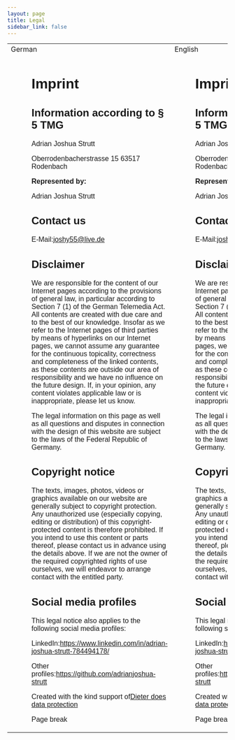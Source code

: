 ```yaml
---
layout: page
title: Legal
sidebar_link: false
---
```


<table>
<tr>
<td>German</td>
<td>English</td>
</tr>
<tr>

<td>

<div class="contractDetails"><style>.contractDetails {
  padding-left: 1.25cm;
  font-family: sans-serif;
}

p.BodyLeft,
p.Body {
  margin-left: 0 !important;
}

p.BodyLeft p,
p.Body p {
  margin-left: 0 !important;
}

p.BodyLeft p span,
p.Body p span {
  margin-left: 0 !important;
}

p.BodyLeft p span span,
p.Body p span span {
  margin-left: 0 !important;
}

.DieterLista,
.DieterListi,
.BulletList1 {
  padding-left: 1.25cm;
}

.DieterLista .number-prefix-p,
.DieterListi .number-prefix-p,
.BulletList1 .number-prefix-p {
  margin-left: -1.25cm;
  display: inline-block;
  width: 1.25cm;
}

.DieterListaIndent,
.DieterListiIndent,
.BulletList2 .number-prefix-p {
  margin-left: 1.25cm;
  display: inline-block;
  width: 1.25cm;
}

.DieterHeading2 .number-prefix-p,
.DieterHeading3 .number-prefix-p,
.DieterHeading4 .number-prefix-p {
  display: inline-block;
  width: 1.25cm;
  margin-left: -1.25cm;
}

.DieterHeading2,
.HeadingLeft {
  font-weight: 600;
}

.DieterHeading2 span:not(.number-prefix-p) {
  margin-left: 0 !important;
}

.BulletListNoIndent {
  margin-left: 0 !important;
}

.BulletListNoIndent span {
  text-indent: 0;
}

.BulletListNoIndent .number-prefix-p {
  display: inline-block;
  width: 1.25cm;
  margin-left: -1.25cm;
}

.BulletListNoIndent span:not(.number-prefix-p) {
  text-indent: 1.25cm !important;
}

.HeadingLeft {
  margin-left: 0 !important;
  font-size: 1.25rem;
}

.HeadingLeft span {
  margin-left: 0 !important;
}

.DieterInvisible {
  display: none;
}

.multiline {
  white-space: pre-wrap;
}
</style><h1 class="DieterHeading1"><span>Imprint</span></h1><h2 class="HeadingLeft"><span>Information according to § 5 TMG</span></h2><p class="Body"><span><span>Adrian Joshua Strutt</span></span></p><p class="Body"><span class="multiline"><span>Oberrodenbacherstrasse 15
63517 Rodenbach</span></span></p><p class="Body"><span><strong>Represented by:</strong></span></p><p class="Body"><span><span>Adrian Joshua Strutt</span></span></p><h2 class="HeadingLeft"><span>Contact us</span></h2><p class="Body"><span>E-Mail:</span><span><span>joshy55@live.de</span></span></p><h2 class="HeadingLeft"><span>Disclaimer</span></h2><p class="Body"><span>We are responsible for the content of our Internet pages according to the provisions of general law, in particular according to Section 7 (1) of the German Telemedia Act. All contents are created with due care and to the best of our knowledge. Insofar as we refer to the Internet pages of third parties by means of hyperlinks on our Internet pages, we cannot assume any guarantee for the continuous topicality, correctness and completeness of the linked contents, as these contents are outside our area of responsibility and we have no influence on the future design. If, in your opinion, any content violates applicable law or is inappropriate, please let us know.</span></p><p class="Body"><span>The legal information on this page as well as all questions and disputes in connection with the design of this website are subject to the laws of the Federal Republic of Germany.</span></p><h2 class="HeadingLeft"><span>Copyright notice</span></h2><p class="Body"><span>The texts, images, photos, videos or graphics available on our website are generally subject to copyright protection. Any unauthorized use (especially copying, editing or distribution) of this copyright-protected content is therefore prohibited. If you intend to use this content or parts thereof, please contact us in advance using the details above. If we are not the owner of the required copyrighted rights of use ourselves, we will endeavor to arrange contact with the entitled party.</span></p><h2 class="HeadingLeft"><span>Social media profiles</span></h2><p class="Body"><span>This legal notice also applies to the following social media profiles:</span></p><p class="Body"><span>LinkedIn:</span><span><span>https://www.linkedin.com/in/adrian-joshua-strutt-784494178/</span></span></p><p class="Body"><span>Other profiles:</span><span class="multiline"><span>https://github.com/adrianjoshua-strutt</span></span></p><p class="DieterSmall"><span>Created with the kind support of</span><a href="https://www.dieter-datenschutz.de/"><span>Dieter does data protection</span></a></p><div><span>Page break</span></div></div>

</td>

<td>

<div class="contractDetails"><style>.contractDetails {
  padding-left: 1.25cm;
  font-family: sans-serif;
}

p.BodyLeft,
p.Body {
  margin-left: 0 !important;
}

p.BodyLeft p,
p.Body p {
  margin-left: 0 !important;
}

p.BodyLeft p span,
p.Body p span {
  margin-left: 0 !important;
}

p.BodyLeft p span span,
p.Body p span span {
  margin-left: 0 !important;
}

.DieterLista,
.DieterListi,
.BulletList1 {
  padding-left: 1.25cm;
}

.DieterLista .number-prefix-p,
.DieterListi .number-prefix-p,
.BulletList1 .number-prefix-p {
  margin-left: -1.25cm;
  display: inline-block;
  width: 1.25cm;
}

.DieterListaIndent,
.DieterListiIndent,
.BulletList2 .number-prefix-p {
  margin-left: 1.25cm;
  display: inline-block;
  width: 1.25cm;
}

.DieterHeading2 .number-prefix-p,
.DieterHeading3 .number-prefix-p,
.DieterHeading4 .number-prefix-p {
  display: inline-block;
  width: 1.25cm;
  margin-left: -1.25cm;
}

.DieterHeading2,
.HeadingLeft {
  font-weight: 600;
}

.DieterHeading2 span:not(.number-prefix-p) {
  margin-left: 0 !important;
}

.BulletListNoIndent {
  margin-left: 0 !important;
}

.BulletListNoIndent span {
  text-indent: 0;
}

.BulletListNoIndent .number-prefix-p {
  display: inline-block;
  width: 1.25cm;
  margin-left: -1.25cm;
}

.BulletListNoIndent span:not(.number-prefix-p) {
  text-indent: 1.25cm !important;
}

.HeadingLeft {
  margin-left: 0 !important;
  font-size: 1.25rem;
}

.HeadingLeft span {
  margin-left: 0 !important;
}

.DieterInvisible {
  display: none;
}

.multiline {
  white-space: pre-wrap;
}
</style><h1 class="DieterHeading1"><span>Imprint</span></h1><h2 class="HeadingLeft"><span>Information according to § 5 TMG</span></h2><p class="Body"><span><span>Adrian Joshua Strutt</span></span></p><p class="Body"><span class="multiline"><span>Oberrodenbacherstrasse 15
63517 Rodenbach</span></span></p><p class="Body"><span><strong>Represented by:</strong></span></p><p class="Body"><span><span>Adrian Joshua Strutt</span></span></p><h2 class="HeadingLeft"><span>Contact us</span></h2><p class="Body"><span>E-Mail:</span><span><span>joshy55@live.de</span></span></p><h2 class="HeadingLeft"><span>Disclaimer</span></h2><p class="Body"><span>We are responsible for the content of our Internet pages according to the provisions of general law, in particular according to Section 7 (1) of the German Telemedia Act. All contents are created with due care and to the best of our knowledge. Insofar as we refer to the Internet pages of third parties by means of hyperlinks on our Internet pages, we cannot assume any guarantee for the continuous topicality, correctness and completeness of the linked contents, as these contents are outside our area of responsibility and we have no influence on the future design. If, in your opinion, any content violates applicable law or is inappropriate, please let us know.</span></p><p class="Body"><span>The legal information on this page as well as all questions and disputes in connection with the design of this website are subject to the laws of the Federal Republic of Germany.</span></p><h2 class="HeadingLeft"><span>Copyright notice</span></h2><p class="Body"><span>The texts, images, photos, videos or graphics available on our website are generally subject to copyright protection. Any unauthorized use (especially copying, editing or distribution) of this copyright-protected content is therefore prohibited. If you intend to use this content or parts thereof, please contact us in advance using the details above. If we are not the owner of the required copyrighted rights of use ourselves, we will endeavor to arrange contact with the entitled party.</span></p><h2 class="HeadingLeft"><span>Social media profiles</span></h2><p class="Body"><span>This legal notice also applies to the following social media profiles:</span></p><p class="Body"><span>LinkedIn:</span><span><span>https://www.linkedin.com/in/adrian-joshua-strutt-784494178/</span></span></p><p class="Body"><span>Other profiles:</span><span class="multiline"><span>https://github.com/adrianjoshua-strutt</span></span></p><p class="DieterSmall"><span>Created with the kind support of</span><a href="https://www.dieter-datenschutz.de/"><span>Dieter does data protection</span></a></p><div><span>Page break</span></div></div>

</td

<tr>
</table>